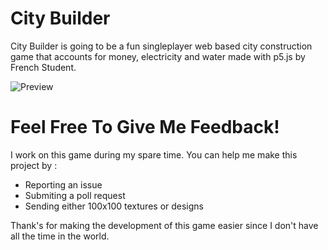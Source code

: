 # City Builder
City Builder is going to be a fun singleplayer web based city construction game that accounts for money, electricity and water made with p5.js by French Student.

![Preview](https://github.com/MathIsSimple/City-Builder/blob/master/Previews/Preview001.PNG)

# Feel Free To Give Me Feedback!
I work on this game during my spare time.
You can help me make this project by :
+ Reporting an issue
+ Submiting a poll request
+ Sending either 100x100 textures or designs

Thank's for making the development of this game easier since I don't have all the time in the world.
